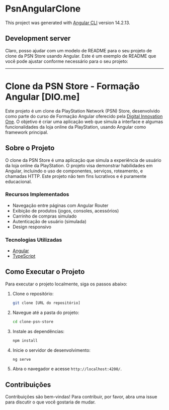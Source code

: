 # PsnAngularClone

This project was generated with [Angular CLI](https://github.com/angular/angular-cli) version 14.2.13.

## Development server

Claro, posso ajudar com um modelo de README para o seu projeto de clone da PSN Store usando Angular. Este é um exemplo de README que você pode ajustar conforme necessário para o seu projeto:

---

# Clone da PSN Store - Formação Angular [DIO.me]

Este projeto é um clone da PlayStation Network (PSN) Store, desenvolvido como parte do curso de Formação Angular oferecido pela [Digital Innovation One](https://dio.me/). O objetivo é criar uma aplicação web que simula a interface e algumas funcionalidades da loja online da PlayStation, usando Angular como framework principal.

## Sobre o Projeto

O clone da PSN Store é uma aplicação que simula a experiência de usuário da loja online da PlayStation. O projeto visa demonstrar habilidades em Angular, incluindo o uso de componentes, serviços, roteamento, e chamadas HTTP. Este projeto não tem fins lucrativos e é puramente educacional.

### Recursos Implementados

- Navegação entre páginas com Angular Router
- Exibição de produtos (jogos, consoles, acessórios)
- Carrinho de compras simulado
- Autenticação de usuário (simulada)
- Design responsivo

### Tecnologias Utilizadas

- [Angular](https://angular.io/)
- [TypeScript](https://www.typescriptlang.org/)

## Como Executar o Projeto

Para executar o projeto localmente, siga os passos abaixo:

1. Clone o repositório:
   ```bash
   git clone [URL do repositório]
   ```
2. Navegue até a pasta do projeto:
   ```bash
   cd clone-psn-store
   ```
3. Instale as dependências:
   ```bash
   npm install
   ```
4. Inicie o servidor de desenvolvimento:
   ```bash
   ng serve
   ```
5. Abra o navegador e acesse `http://localhost:4200/`.

## Contribuições

Contribuições são bem-vindas! Para contribuir, por favor, abra uma issue para discutir o que você gostaria de mudar.
